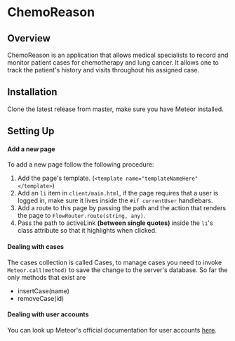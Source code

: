 # ChemoReason

## Overview
ChemoReason is an application that allows medical specialists to record and monitor patient cases for chemotherapy and lung cancer. It allows one to track the patient's history and visits throughout his assigned case.

## Installation

Clone the latest release from master, make sure you have Meteor installed.

## Setting Up
#### Add a new page

To add a new page follow the following procedure:

1. Add the page's template. (`<template name="templateNameHere"</template>`)
2. Add an `li` item in `client/main.html`, if the page requires that a user is logged in, make sure it lives inside the `#if currentUser` handlebars.
3. Add a route to this page by passing the path and the action that renders the page to `FlowRouter.route(string, any)`.
4. Pass the path to activeLink **(between single quotes)** inside the `li`'s class attribute so that it highlights when clicked.

#### Dealing with cases

The cases collection is called Cases, to manage cases you need to invoke `Meteor.call(method)` to save the change to the server's database. So far the only methods that exist are
- insertCase(name)
- removeCase(id)

#### Dealing with user accounts
You can look up Meteor's official documentation for user accounts [here]( https://docs.meteor.com/api/accounts.html).
